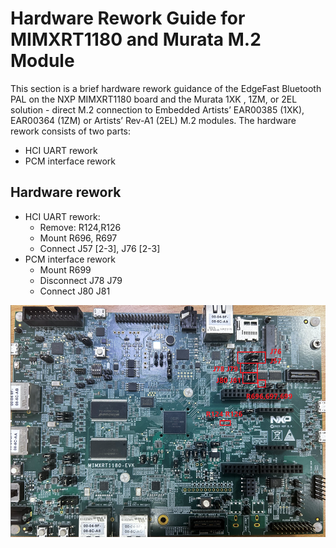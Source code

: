 # Hardware Rework Guide for MIMXRT1180 and Murata M.2 Module 

This section is a brief hardware rework guidance of the EdgeFast Bluetooth PAL on the NXP MIMXRT1180 board and the Murata 1XK , 1ZM, or 2EL solution - direct M.2 connection to Embedded Artists’ EAR00385 \(1XK\), EAR00364 \(1ZM\) or Artists’ Rev-A1 \(2EL\) M.2 modules. The hardware rework consists of two parts:

-   HCI UART rework
-   PCM interface rework

## Hardware rework 

-   HCI UART rework:
    -   Remove: R124,R126
    -   Mount R696, R697
    -   Connect J57 \[2-3\], J76 \[2-3\]
-   PCM interface rework
    -   Mount R699
    -   Disconnect J78 J79
    -   Connect J80 J81

![](../images/hardware_rework_1180.png "MIMXRT1180")
